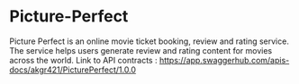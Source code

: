 # Picture-Perfect
Picture Perfect is an online movie ticket booking, review and rating service. The service helps users generate review and rating content for movies across the world.
Link to API contracts : https://app.swaggerhub.com/apis-docs/akgr421/PicturePerfect/1.0.0